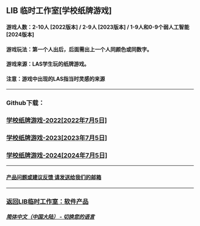 ## LIB 临时工作室[学校纸牌游戏]
#### 游戏人数：2-10人 [2022版本] / 2-9人 [2023版本] / 1-9人和0-9个弱人工智能 [2024版本]
#### 游戏玩法：第一个人出后，后面需出上一个人同颜色或同数字。
#### 游戏来源：LAS学生玩的纸牌游戏。

#### 注意：游戏中出现的LAS指当时灵感的来源
------------
### Github下载：
### [学校纸牌游戏-2022[2022年7月5日]](https://libps.github.io/School_card_game-2022.exe)
### [学校纸牌游戏-2023[2023年7月5日]](https://libps.github.io/School_card_game-2023.exe)
### [学校纸牌游戏-2024[2024年7月5日]](https://libps.github.io/School_card_game-2024.exe)
------------
#### [产品问题或建议反馈 请发送给我们的邮箱](mailto:LIB_Provisional_Studio@outlook.com)
------------
### [返回LIB临时工作室：软件产品](https://libps.github.io/zh/Software) 

##### [简体中文（中国大陆） - 切换您的语言](https://libps.github.io/index)
